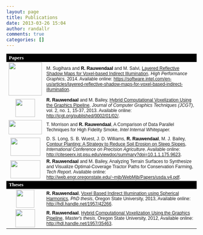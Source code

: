 ```yaml
---
layout: page
title: Publications
date: 2013-03-26 15:04
author: randallr
comments: true
categories: []
---
```

<table style="font-family:Arial;font-size:9pt;border:none;" border="0" cellspacing="0" cellpadding="0">
<tbody>
<tr>
<td style="font-family:Verdana;font-size:10pt;font-weight:bold;background:#000000;color:#ffffff;" colspan="2" width="100%">Papers</td>
</tr>
<tr>
<td style="border:none;" width="110" height="46"><img style="display:block;margin-left:auto;margin-right:auto;" src="http://randallr.files.wordpress.com/2014/05/teaser2.png" width="88" border="0" /></td>
<td style="border:none;" width="580">M. Sugihara and <b style="color:#000000;">R. Rauwendaal</b> and M. Salvi, <a title="Hybrid Computational Voxelization Using the Graphics Pipeline" href="http://rauwendaal.net/layered-reflective-shadow-maps-for-voxel-based-indirect-illumination/">Layered Reflective Shadow Maps for Voxel-based Indirect Illumination</a>, <i>High Performance Graphics</i>, 2014. Available online: <a href="https://software.intel.com/en-us/articles/layered-reflective-shadow-maps-for-voxel-based-indirect-illumination">https://software.intel.com/en-us/articles/layered-reflective-shadow-maps-for-voxel-based-indirect-illumination</a>.</td>
</tr>
<tr>
<td style="border:none;" width="110" height="46"><img style="display:block;margin-left:auto;margin-right:auto;" src="http://randallr.files.wordpress.com/2013/03/voxeldragon.png?w=630" alt="" width="52" height="48" border="0" /></td>
<td style="border:none;" width="580"><b style="color:#000000;">R. Rauwendaal</b> and M. Bailey, <a title="Hybrid Computational Voxelization Using the Graphics Pipeline" href="http://rauwendaal.net/hybrid-computational-voxelization-using-the-graphics-pipeline/">Hybrid Computational Voxelization Using the Graphics Pipeline</a>, <i>Journal of Computer Graphics Techniques (JCGT)</i>, vol. 2, no. 1, 15-37, 2013. Available online: <a href="http://jcgt.org/published/0002/01/02/">http://jcgt.org/published/0002/01/02/</a>.</td>
</tr>
<tr>
<td style="border:none;" width="110" height="41"><img style="display:block;margin-left:auto;margin-right:auto;" src="http://randallr.files.wordpress.com/2013/08/smoke.png" alt="" width="88" height="38" border="0" /></td>
<td style="border:none;" width="580">T. Morrison and <b style="color:#000000;">R. Rauwendaal</b>, A Comparison of Data Parallel Techniques for High Fidelity Smoke, <i>Intel Internal Whitepaper.</i></td>
</tr>
<tr>
<td style="border:none;" width="110"><img style="display:block;margin-left:auto;margin-right:auto;" src="http://randallr.files.wordpress.com/2013/03/terrain.png?w=630" alt="" width="79" height="48" border="0" /></td>
<td style="border:none;" width="580">D. S. Long, S. B. Wuest, J. D. Williams, <b style="color:#000000;">R. Rauwendaal</b>, M. J. Bailey, <a title="Contour Planting: A Strategy to Reduce Soil Erosion on Steep Slopes" href="http://rauwendaal.net/contour-planting-a-strategy-to-reduce-soil-erosion-on-steep-slopes/">Contour Planting: A Strategy to Reduce Soil Erosion on Steep Slopes</a>, <i>International Conference on Precision Agriculture</i>. Available online: <a href="http://citeseerx.ist.psu.edu/viewdoc/summary?doi=10.1.1.175.9623">http://citeseerx.ist.psu.edu/viewdoc/summary?doi=10.1.1.175.9623</a>.</td>
</tr>
<tr>
<td style="border:none;" width="110"><img style="display:block;margin-left:auto;margin-right:auto;" src="http://randallr.files.wordpress.com/2013/06/contourbasedneuralactivity.png?w=200" alt="" width="79" height="48" border="0" /></td>
<td style="border:none;" width="580"><b style="color:#000000;">R. Rauwendaal</b> and M. Bailey, Analyzing Terrain Surfaces to Synthesize and Visualize Optimal-Coverage Tractor Paths for Conservation Farming, <i>Tech Report</i>. Available online: <a href="http://web.engr.oregonstate.edu/~mjb/WebMjb/Papers/usda.v4.pdf">http://web.engr.oregonstate.edu/~mjb/WebMjb/Papers/usda.v4.pdf</a>.</td>
</tr>
<tr>
<td style="font-family:Verdana;font-size:10pt;font-weight:bold;background:#000000;color:#ffffff;" colspan="2" width="100%">Theses</td>
</tr>
<tr>
<td style="border:none;" width="110"><img style="display:block;margin-left:auto;margin-right:auto;" src="http://randallr.files.wordpress.com/2013/09/sponzanice.jpg" alt="" height="48" border="0" /></td>
<td style="border:none;" width="580"><b style="color:#000000;">R. Rauwendaal</b>, <a title="PhD Thesis" href="http://rauwendaal.net/phd-thesis/">Voxel Based Indirect Illumination using Spherical Harmonics</a>, <i>PhD thesis</i>, Oregon State University, 2013, Available online: <a href="http://hdl.handle.net/1957/42266">http://hdl.handle.net/1957/42266</a>.</td>
</tr>
<tr>
<td style="border:none;" width="110"><img style="display:block;margin-left:auto;margin-right:auto;" src="http://randallr.files.wordpress.com/2013/03/voxeldragon.png?w=630" alt="" width="52" height="48" border="0" /></td>
<td style="border:none;" width="580"><b style="color:#000000;">R. Rauwendaal</b>, <a title="Master’s Thesis" href="http://rauwendaal.net/masters-thesis/">Hybrid Computational Voxelization Using the Graphics Pipeline</a>, <i>Master's thesis</i>, Oregon State University, 2012, Available online: <a href="http://hdl.handle.net/1957/35463">http://hdl.handle.net/1957/35463</a>.</td>
</tr>
</tbody>
</table>
